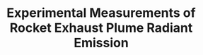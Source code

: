 ---
title: "Experimental Measurements of Rocket Exhaust Plume Radiant Emission"
# header:
#   teaser: /assets/images/L3-rocket/L3-composite.png
excerpt: Blurb.
order: 1
share: false
toc: true
---